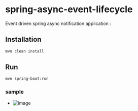 # spring-async-event-lifecycle
Event driven spring async notification application : 

## Installation
```bash
mvn clean install
```

## Run
```bash
mvn spring-boot:run
```

### sample
* ![image](https://user-images.githubusercontent.com/16349618/129756287-75971393-5b0d-401c-876a-94d5516d6625.png)


